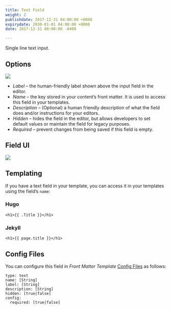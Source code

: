 ```yaml
---
title: Text Field
weight: 2
publishdate: 2017-12-31 04:00:00 +0000
expirydate: 2030-01-01 04:00:00 +0000
date: 2017-12-31 00:00:00 -0400

---
```

Single line text input.

## Options

![](/uploads/2018/01/text-options.png)

* _Label_ – the human-friendly label shown above the input field in the editor.
* _Name_ – the key stored in your content’s front matter. It is used to access this field in your templates.
* _Description_ – (Optional) a human friendly description of what the field does and/or instructions for your editors.
* _Hidden_ – hides the field in the editor, but allows developers to set default values or maintain the field for legacy purposes.
* _Required_ – prevent changes from being saved if this field is empty.

## Field UI

![](/uploads/2018/01/text-preview.png)

## Templating

If you have a text field in your template, you can access it in your templates using the field’s `name`:

### Hugo

    <h1>{{ .Title }}</h1> 

### Jekyll

    <h1>{{ page.title }}</h1> 

## Config Files

You can configure this field in _Front Matter Template_ [Config Files](/docs/settings/config-files/) as follows:

    type: text
    name: [String]
    label: [String]
    description: [String]
    hidden: [true|false]
    config:
      required: [true|false]
